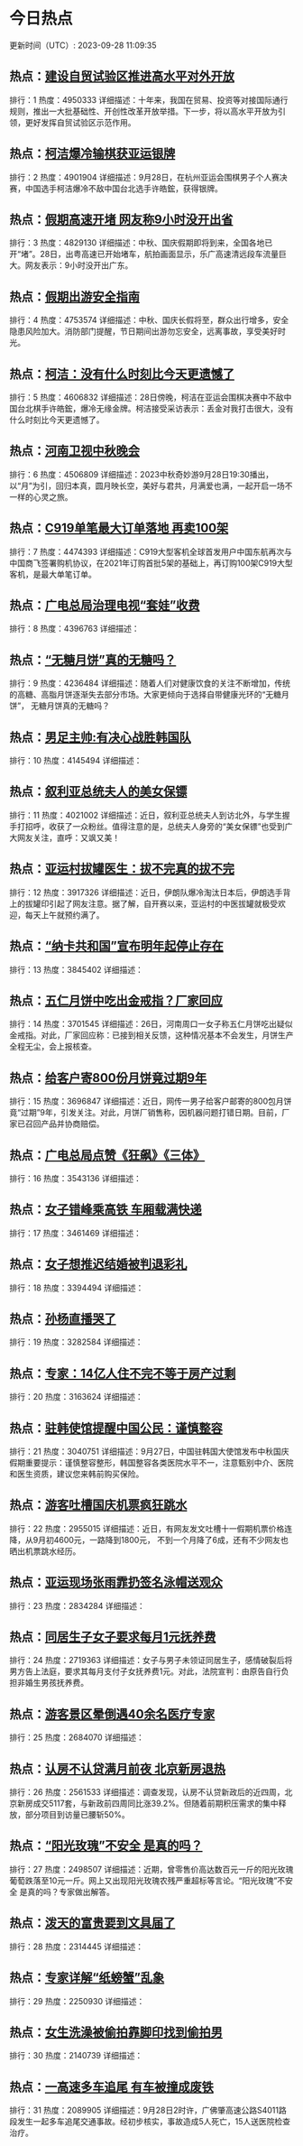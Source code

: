 # 今日热点

更新时间（UTC）: 2023-09-28 11:09:35

## 热点：[建设自贸试验区推进高水平对外开放](https://cn.bing.com/search?q=建设自贸试验区推进高水平对外开放)
排行：1
热度：4950333
详细描述：十年来，我国在贸易、投资等对接国际通行规则，推出一大批基础性、开创性改革开放举措。下一步，将以高水平开放为引领，更好发挥自贸试验区示范作用。

## 热点：[柯洁爆冷输棋获亚运银牌](https://cn.bing.com/search?q=柯洁爆冷输棋获亚运银牌)
排行：2
热度：4901904
详细描述：9月28日，在杭州亚运会围棋男子个人赛决赛，中国选手柯洁爆冷不敌中国台北选手许皓鋐，获得银牌。

## 热点：[假期高速开堵 网友称9小时没开出省](https://cn.bing.com/search?q=假期高速开堵网友称9小时没开出省)
排行：3
热度：4829130
详细描述：中秋、国庆假期即将到来，全国各地已开“堵”。28日，出粤高速已开始堵车，航拍画面显示，乐广高速清远段车流量巨大。网友表示：9小时没开出广东。

## 热点：[假期出游安全指南](https://cn.bing.com/search?q=假期出游安全指南)
排行：4
热度：4753574
详细描述：中秋、国庆长假将至，群众出行增多，安全隐患风险加大。消防部门提醒，节日期间出游勿忘安全，远离事故，享受美好时光。

## 热点：[柯洁：没有什么时刻比今天更遗憾了](https://cn.bing.com/search?q=柯洁：没有什么时刻比今天更遗憾了)
排行：5
热度：4606832
详细描述：28日傍晚，柯洁在亚运会围棋决赛中不敌中国台北棋手许皓鋐，爆冷无缘金牌。柯洁接受采访表示：丢金对我打击很大，没有什么时刻比今天更遗憾了。

## 热点：[河南卫视中秋晚会](https://cn.bing.com/search?q=河南卫视中秋晚会)
排行：6
热度：4506809
详细描述：2023中秋奇妙游9月28日19:30播出，以“月”为引，回归本真，圆月映长空，美好与君共，月满爱也满，一起开启一场不一样的心灵之旅。

## 热点：[C919单笔最大订单落地 再卖100架](https://cn.bing.com/search?q=C919单笔最大订单落地再卖100架)
排行：7
热度：4474393
详细描述：C919大型客机全球首发用户中国东航再次与中国商飞签署购机协议，在2021年订购首批5架的基础上，再订购100架C919大型客机，是最大单笔订单。

## 热点：[广电总局治理电视“套娃”收费](https://cn.bing.com/search?q=广电总局治理电视“套娃”收费)
排行：8
热度：4396763
详细描述：

## 热点：[“无糖月饼”真的无糖吗？](https://cn.bing.com/search?q=“无糖月饼”真的无糖吗？)
排行：9
热度：4236484
详细描述：随着人们对健康饮食的关注不断增加，传统的高糖、高脂月饼逐渐失去部分市场。大家更倾向于选择自带健康光环的“无糖月饼”， 无糖月饼真的无糖吗？

## 热点：[男足主帅:有决心战胜韩国队](https://cn.bing.com/search?q=男足主帅:有决心战胜韩国队)
排行：10
热度：4145494
详细描述：

## 热点：[叙利亚总统夫人的美女保镖](https://cn.bing.com/search?q=叙利亚总统夫人的美女保镖)
排行：11
热度：4021002
详细描述：近日，叙利亚总统夫人到访北外，与学生握手打招呼，收获了一众粉丝。值得注意的是，总统夫人身旁的“美女保镖”也受到广大网友关注，直呼：又飒又美！

## 热点：[亚运村拔罐医生：拔不完真的拔不完](https://cn.bing.com/search?q=亚运村拔罐医生：拔不完真的拔不完)
排行：12
热度：3917326
详细描述：近日，伊朗队爆冷淘汰日本后，伊朗选手背上的拔罐印引起了网友注意。据了解，自开赛以来，亚运村的中医拔罐就极受欢迎，每天上午就预约满了。

## 热点：[“纳卡共和国”宣布明年起停止存在](https://cn.bing.com/search?q=“纳卡共和国”宣布明年起停止存在)
排行：13
热度：3845402
详细描述：

## 热点：[五仁月饼中吃出金戒指？厂家回应](https://cn.bing.com/search?q=五仁月饼中吃出金戒指？厂家回应)
排行：14
热度：3701545
详细描述：26日，河南周口一女子称五仁月饼吃出疑似金戒指。对此，厂家回应称：已接到相关反馈，这种情况基本不会发生，月饼生产全程无尘，会上报核查。

## 热点：[给客户寄800份月饼竟过期9年](https://cn.bing.com/search?q=给客户寄800份月饼竟过期9年)
排行：15
热度：3696847
详细描述：近日，网传一男子给客户邮寄的800包月饼竟“过期”9年，引发关注。对此，月饼厂销售称，因机器问题打错日期。目前，厂家已召回产品并协商赔偿。

## 热点：[广电总局点赞《狂飙》《三体》](https://cn.bing.com/search?q=广电总局点赞《狂飙》《三体》)
排行：16
热度：3543136
详细描述：

## 热点：[女子错峰乘高铁 车厢载满快递](https://cn.bing.com/search?q=女子错峰乘高铁车厢载满快递)
排行：17
热度：3461469
详细描述：

## 热点：[女子想推迟结婚被判退彩礼](https://cn.bing.com/search?q=女子想推迟结婚被判退彩礼)
排行：18
热度：3394494
详细描述：

## 热点：[孙杨直播哭了](https://cn.bing.com/search?q=孙杨直播哭了)
排行：19
热度：3282584
详细描述：

## 热点：[专家：14亿人住不完不等于房产过剩](https://cn.bing.com/search?q=专家：14亿人住不完不等于房产过剩)
排行：20
热度：3163624
详细描述：

## 热点：[驻韩使馆提醒中国公民：谨慎整容](https://cn.bing.com/search?q=驻韩使馆提醒中国公民：谨慎整容)
排行：21
热度：3040751
详细描述：9月27日，中国驻韩国大使馆发布中秋国庆假期重要提示：谨慎整容整形，韩国整容各类医院水平不一，注意甄别中介、医院和医生资质，建议您来韩前购买保险。

## 热点：[游客吐槽国庆机票疯狂跳水](https://cn.bing.com/search?q=游客吐槽国庆机票疯狂跳水)
排行：22
热度：2955015
详细描述：近日，有网友发文吐槽十一假期机票价格连降，从9月初4600元，一路降到1800元， 不到一个月降了6成，还有不少网友也晒出机票跳水经历。

## 热点：[亚运现场张雨霏扔签名泳帽送观众](https://cn.bing.com/search?q=亚运现场张雨霏扔签名泳帽送观众)
排行：23
热度：2834284
详细描述：

## 热点：[同居生子女子要求每月1元抚养费](https://cn.bing.com/search?q=同居生子女子要求每月1元抚养费)
排行：24
热度：2719363
详细描述：女子与男子未领证同居生子，感情破裂后将男方告上法庭，要求其每月支付子女抚养费1元。对此，法院宣判：由原告自行负担非婚生男孩抚养费。

## 热点：[游客景区晕倒遇40余名医疗专家](https://cn.bing.com/search?q=游客景区晕倒遇40余名医疗专家)
排行：25
热度：2684070
详细描述：

## 热点：[认房不认贷满月前夜 北京新房退热](https://cn.bing.com/search?q=认房不认贷满月前夜北京新房退热)
排行：26
热度：2561533
详细描述：调查发现，认房不认贷新政后的近四周，北京新房成交5117套，与新政前四周同比涨39.2%。但随着前期积压需求的集中释放，部分项目到访量已腰斩50%。

## 热点：[“阳光玫瑰”不安全 是真的吗？](https://cn.bing.com/search?q=“阳光玫瑰”不安全是真的吗？)
排行：27
热度：2498507
详细描述：近期，曾零售价高达数百元一斤的阳光玫瑰葡萄跌落至10元一斤。网上又出现阳光玫瑰农残严重超标等言论。“阳光玫瑰”不安全 是真的吗？专家做出解答。

## 热点：[泼天的富贵要到文具届了](https://cn.bing.com/search?q=泼天的富贵要到文具届了)
排行：28
热度：2314445
详细描述：

## 热点：[专家详解“纸螃蟹”乱象](https://cn.bing.com/search?q=专家详解“纸螃蟹”乱象)
排行：29
热度：2250930
详细描述：

## 热点：[女生洗澡被偷拍靠脚印找到偷拍男](https://cn.bing.com/search?q=女生洗澡被偷拍靠脚印找到偷拍男)
排行：30
热度：2140739
详细描述：

## 热点：[一高速多车追尾 有车被撞成废铁](https://cn.bing.com/search?q=一高速多车追尾有车被撞成废铁)
排行：31
热度：2089905
详细描述：9月28日2时许，广佛肇高速公路S4011路段发生一起多车追尾交通事故。经初步核实，事故造成5人死亡，15人送医院检查治疗。

